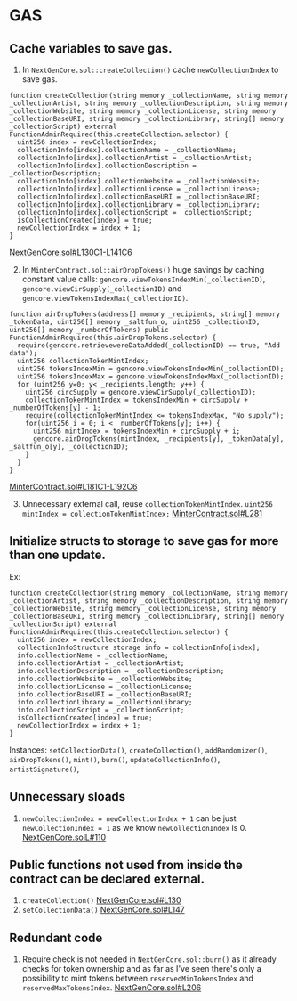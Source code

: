 # GAS 

## Cache variables to save gas. 
1. In `NextGenCore.sol::createCollection()` cache `newCollectionIndex` to save gas. 
```
function createCollection(string memory _collectionName, string memory _collectionArtist, string memory _collectionDescription, string memory _collectionWebsite, string memory _collectionLicense, string memory _collectionBaseURI, string memory _collectionLibrary, string[] memory _collectionScript) external FunctionAdminRequired(this.createCollection.selector) {
  uint256 index = newCollectionIndex;
  collectionInfo[index].collectionName = _collectionName;
  collectionInfo[index].collectionArtist = _collectionArtist;
  collectionInfo[index].collectionDescription = _collectionDescription;
  collectionInfo[index].collectionWebsite = _collectionWebsite;
  collectionInfo[index].collectionLicense = _collectionLicense;
  collectionInfo[index].collectionBaseURI = _collectionBaseURI;
  collectionInfo[index].collectionLibrary = _collectionLibrary;
  collectionInfo[index].collectionScript = _collectionScript;
  isCollectionCreated[index] = true;
  newCollectionIndex = index + 1;
}
```
[NextGenCore.sol#L130C1-L141C6](https://github.com/code-423n4/2023-10-nextgen/blob/main/smart-contracts/NextGenCore.sol#L130C1-L141C6)

2. In `MinterContract.sol::airDropTokens()` huge savings by caching constant
value calls: `gencore.viewTokensIndexMin(_collectionID)`, `gencore.viewCirSupply(_collectionID)` 
and `gencore.viewTokensIndexMax(_collectionID)`.  
```
function airDropTokens(address[] memory _recipients, string[] memory _tokenData, uint256[] memory _saltfun_o, uint256 _collectionID, uint256[] memory _numberOfTokens) public FunctionAdminRequired(this.airDropTokens.selector) {
  require(gencore.retrievewereDataAdded(_collectionID) == true, "Add data");
  uint256 collectionTokenMintIndex;
  uint256 tokensIndexMin = gencore.viewTokensIndexMin(_collectionID);
  uint256 tokensIndexMax = gencore.viewTokensIndexMax(_collectionID);
  for (uint256 y=0; y< _recipients.length; y++) {
    uint256 circSupply = gencore.viewCirSupply(_collectionID);
    collectionTokenMintIndex = tokensIndexMin + circSupply + _numberOfTokens[y] - 1;
    require(collectionTokenMintIndex <= tokensIndexMax, "No supply");
    for(uint256 i = 0; i < _numberOfTokens[y]; i++) {
      uint256 mintIndex = tokensIndexMin + circSupply + i;
      gencore.airDropTokens(mintIndex, _recipients[y], _tokenData[y], _saltfun_o[y], _collectionID);
    }
  }
}

```
[MinterContract.sol#L181C1-L192C6](https://github.com/code-423n4/2023-10-nextgen/blob/main/smart-contracts/MinterContract.sol#L181C1-L192C6)

3. Unnecessary external call, reuse `collectionTokenMintIndex`.
`
uint256 mintIndex = collectionTokenMintIndex;
`
[MinterContract.sol#L281](https://github.com/code-423n4/2023-10-nextgen/blob/main/smart-contracts/MinterContract.sol#L281)


## Initialize structs to storage to save gas for more than one update. 
Ex: 
```
function createCollection(string memory _collectionName, string memory _collectionArtist, string memory _collectionDescription, string memory _collectionWebsite, string memory _collectionLicense, string memory _collectionBaseURI, string memory _collectionLibrary, string[] memory _collectionScript) external FunctionAdminRequired(this.createCollection.selector) {
  uint256 index = newCollectionIndex;
  collectionInfoStructure storage info = collectionInfo[index];
  info.collectionName = _collectionName;
  info.collectionArtist = _collectionArtist;
  info.collectionDescription = _collectionDescription;
  info.collectionWebsite = _collectionWebsite;
  info.collectionLicense = _collectionLicense;
  info.collectionBaseURI = _collectionBaseURI;
  info.collectionLibrary = _collectionLibrary;
  info.collectionScript = _collectionScript;
  isCollectionCreated[index] = true;
  newCollectionIndex = index + 1;
}
```

Instances: `setCollectionData()`, `createCollection()`, `addRandomizer()`, `airDropTokens()`,
  `mint()`, `burn()`, `updateCollectionInfo()`, `artistSignature()`, 

## Unnecessary sloads
  1. `newCollectionIndex = newCollectionIndex + 1` can be just `newCollectionIndex = 1` 
  as we know `newCollectionIndex` is 0.  
  [NextGenCore.solL#110](https://github.com/code-423n4/2023-10-nextgen/blob/main/smart-contracts/NextGenCore.sol#L110)


## Public functions not used from inside the contract can be declared external.
  1. `createCollection()`
  [NextGenCore.sol#L130](https://github.com/code-423n4/2023-10-nextgen/blob/main/smart-contracts/NextGenCore.sol#L130)
  2. `setCollectionData()`
  [NextGenCore.sol#L147](https://github.com/code-423n4/2023-10-nextgen/blob/main/smart-contracts/NextGenCore.sol#L147)

## Redundant code
  1. Require check is not needed in `NextGenCore.sol::burn()` as it already checks
  for token ownership and as far as I've seen there's only a possibility to mint
  tokens between `reservedMinTokensIndex` and `reservedMaxTokensIndex`.
  [NextGenCore.sol#L206](https://github.com/code-423n4/2023-10-nextgen/blob/main/smart-contracts/NextGenCore.sol#L206)


